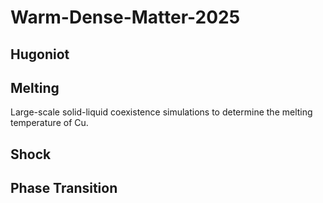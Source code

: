 # Warm-Dense-Matter-2025

## Hugoniot

## Melting
Large-scale solid-liquid coexistence simulations to determine the melting temperature of Cu.

## Shock

## Phase Transition

